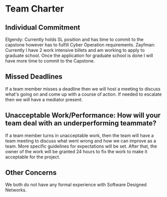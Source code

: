 # Team Charter
## Individual Commitment
Elgendy: Currently holds SL position and has time to commit to the capstone however has to fulfill Cyber Operation requirements.
Zayfman: Currently I have 2 work intensive billets and am working to apply to graduate school. Once the application for graduate school is done I will have more time to commit to the Capstone.
## Missed Deadlines
If a team member misses a deadline then we will host a meeting to discuss what's going on and come up with a course of action. If needed to escalate then we will have a mediator present.
## Unacceptable Work/Performance: How will your team deal with an underperforming teammate?
If a team member turns in unacceptable work, then the team will have a team meeting to discuss what went wrong and how we can improve as a team. More specific guidelines for expectations will be set. After that, the owner of the work will be granted 24 hours to fix the work to make it acceptable for the project.
## Other Concerns
We both do not have any formal experience with Software Designed Networks.